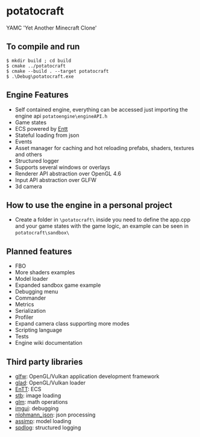 # potatocraft
YAMC 'Yet Another Minecraft Clone'

## To compile and run
```
$ mkdir build ; cd build
$ cmake ../potatocraft
$ cmake --build . --target potatocraft
$ .\Debug\potatocraft.exe 
```

## Engine Features

- Self contained engine, everything can be accessed just importing the engine api `potatoengine\engineAPI.h`
- Game states
- ECS powered by [Entt](https://github.com/skypjack/entt)
- Stateful loading from json
- Events
- Asset manager for caching and hot reloading prefabs, shaders, textures and others
- Structured logger
- Supports several windows or overlays
- Renderer API abstraction over OpenGL 4.6
- Input API abstraction over GLFW
- 3d camera

## How to use the engine in a personal project

- Create a folder in `\potatocraft\` inside you need to define the app.cpp and your game states with the game logic,
an example can be seen in `potatocraft\sandbox\`

## Planned features

- FBO
- More shaders examples
- Model loader
- Expanded sandbox game example
- Debugging menu
- Commander
- Metrics
- Serialization
- Profiler
- Expand camera class supporting more modes
- Scripting language
- Tests
- Engine wiki documentation

## Third party libraries

- [glfw](https://github.com/glfw/glfw): OpenGL/Vulkan application development framework
- [glad](https://github.com/Dav1dde/glad): OpenGL/Vulkan loader
- [EnTT](https://github.com/skypjack/entt): ECS
- [stb](https://github.com/nothings/stb): image loading
- [glm](https://github.com/g-truc/glm): math operations
- [imgui](https://github.com/ocornut/imgui): debugging
- [nlohmann_json](https://github.com/nlohmann/json): json processing
- [assimp](https://github.com/assimp/assimp): model loading
- [spdlog](https://github.com/gabime/spdlog): structured logging